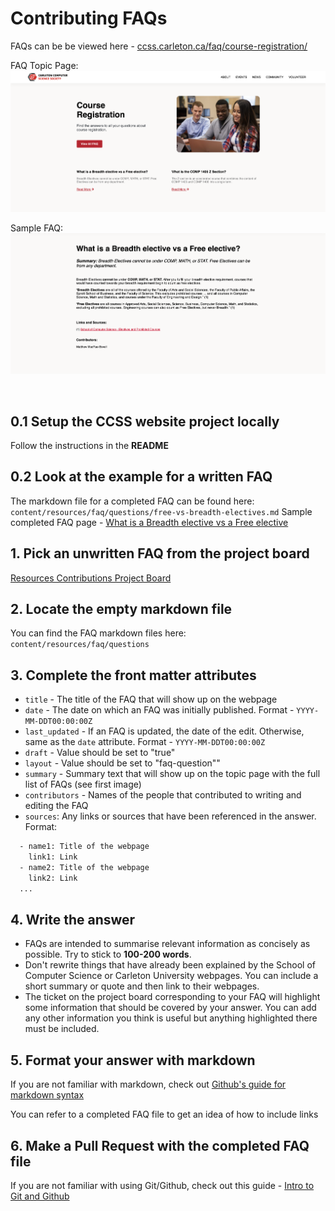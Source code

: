 # Contributing FAQs

FAQs can be be viewed here - [ccss.carleton.ca/faq/course-registration/](https://ccss.carleton.ca/faq/course-registration/)

FAQ Topic Page:
<img src="/static/images/resources/faqs/faq-page.png"/>

Sample FAQ: 
<img src="/static/images/resources/faqs/sample-faq.png"/>

<br/>

## 0.1 Setup the CCSS website project locally 

Follow the instructions in the **README**

## 0.2 Look at the example for a written FAQ

The markdown file for a completed FAQ can be found here: `content/resources/faq/questions/free-vs-breadth-electives.md`
Sample completed FAQ page - [What is a Breadth elective vs a Free elective](https://ccss.carleton.ca/resources/faq/questions/free-vs-breadth-electives/)

## 1. Pick an unwritten FAQ from the project board

[Resources Contributions Project Board](https://github.com/orgs/CarletonComputerScienceSociety/projects/22)

## 2. Locate the empty markdown file

You can find the FAQ markdown files here: `content/resources/faq/questions`

## 3. Complete the front matter attributes

- `title` - The title of the FAQ that will show up on the webpage
- `date` -  The date on which an FAQ was initially published. Format - `YYYY-MM-DDT00:00:00Z`
- `last_updated` - If an FAQ is updated, the date of the edit. Otherwise, same as the `date` attribute. Format - `YYYY-MM-DDT00:00:00Z`
- `draft` - Value should be set to "true"
- `layout` - Value should be set to "faq-question""
- `summary` - Summary text that will show up on the topic page with the full list of FAQs (see first image)
- `contributors` - Names of the people that contributed to writing and editing the FAQ
- `sources`: Any links or sources that have been referenced in the answer. Format: 
```diff
  - name1: Title of the webpage 
    link1: Link 
  - name2: Title of the webpage 
    link2: Link
  ...
```

## 4. Write the answer

- FAQs are intended to summarise relevant information as concisely as possible. Try to stick to **100-200 words**. 
- Don't rewrite things that have already been explained by the School of Computer Science or Carleton University webpages. You can include a short summary or quote and then link to their webpages.
- The ticket on the project board corresponding to your FAQ will highlight some information that should be covered by your answer. You can add any other information you think is useful but anything highlighted there must be included. 

## 5. Format your answer with markdown

If you are not familiar with markdown, check out [Github's guide for markdown syntax](https://docs.github.com/en/get-started/writing-on-github/getting-started-with-writing-and-formatting-on-github/basic-writing-and-formatting-syntax)

You can refer to a completed FAQ file to get an idea of how to include links 

## 6. Make a Pull Request with the completed FAQ file

If you are not familiar with using Git/Github, check out this guide - [Intro to Git and Github](https://product.hubspot.com/blog/git-and-github-tutorial-for-beginners)


